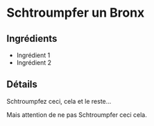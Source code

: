 # Schtroumpfer un Bronx

## Ingrédients

* Ingrédient 1
* Ingrédient 2

## Détails

Schtroumpfez ceci, cela et le reste...

Mais attention de ne pas Schtroumpfer ceci cela.
